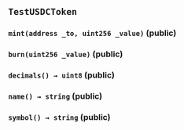 ## `TestUSDCToken`






### `mint(address _to, uint256 _value)` (public)





### `burn(uint256 _value)` (public)





### `decimals() → uint8` (public)





### `name() → string` (public)





### `symbol() → string` (public)






